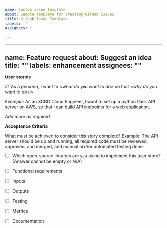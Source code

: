 ```yaml
---
name: Custom issue template
about: Sample Template for creating GitHub issues
title: GitHub Issue Template
labels: ''
assignees: ''

---
```


---
name: Feature request
about: Suggest an idea
title: ""
labels: enhancement
assignees: ""
---

**User stories**

#1 As a _persona_, I want to <_what do you want to do_> so that <_why do you want to do it_>

_Example:_ As an XCBG Cloud Engineer, I want to set up a python flask API server on AWS, so that I can build API endpoints for a web application.

_Add more as required_

**Acceptance Criteria**

What must be achieved to consider this story complete?
Example: The API server should be up and running, all required code must be reviewed, approved, and merged, and manual and/or automated testing done.

- [ ] Which open-source libraries are you using to implement this user story? (Answer cannot be empty or N/A)

- [ ] Functional requirements

<!--
Here's an example of a functional requirement section

Use OpenAPISpec to define the API.
The Flask API server should be dockerized and launched in an EC2 instance. There should be a stubAPI endpoint implemented on the server as defined by the OpenAPISpec. The API server should not be publicly exposed.
There should be a way to trigger the stubAPI endpoint internally (maybe a small test script)to test the API server.
All API calls to the API server should be logged locally.
-->

- [ ] Inputs

<!--
The input format should be like

inputParameters:
  - <stubAPIParameter1> Example = stubSampleParam="caller_id"
  - <stubAPIParameterN>
-->

- [ ] Outputs
<!-- 
The input format should be like

output response:

- <stubAPIOutPutResponse1> Example = stubSampleResponse="HTTP 200 OK"
- <stubAPIOutPutResponseN> Example = stubSampleResponse="HTTP 403 Forbidden"
  -->

- [ ] Testing

<!--
Must have unit tests for the API endpoints
Must have negative unit tests for the API endpoints
Must have an integration test (as applicable)
-->

- [ ] Metrics
<!--
Must have read metrics (counters for incoming read requests, successes, errors, etc)
Must have write metrics (counters for incoming write requests, successes, errors, etc)
Must have integration with cloud watch and or other metrics and alerting solutions e-g Prometheus
-->

- [ ] Documentation
<!--
OpenAPISpec doc for the API endpoints. OpenAPISpec (fka Swagger): https://swagger.io/specification/
Example Spec = https://swagger.io/docs/specification/adding-examples/
-->
